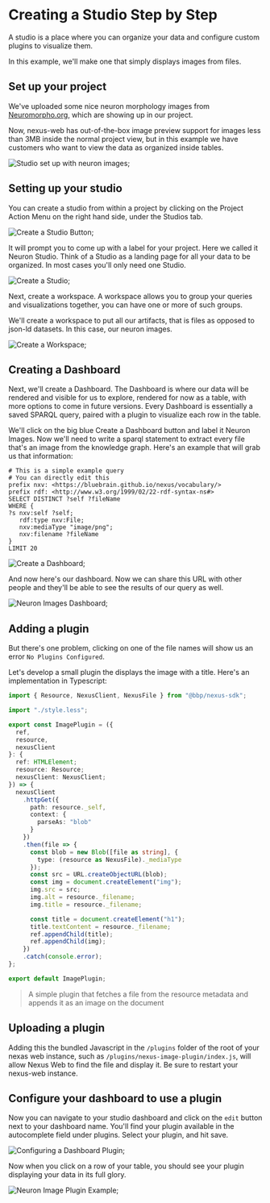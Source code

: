 # Creating a Studio Step by Step

A studio is a place where you can organize your data and configure custom plugins to visualize them.

In this example, we'll make one that simply displays images from files.

## Set up your project

We've uploaded some nice neuron morphology images from [Neuromorpho.org](neuromorpho.org), which are showing up in our project.

Now, nexus-web has out-of-the-box image preview support for images less than 3MB inside the normal project view, but in this example we have customers who want to view the data as organized inside tables.

![Studio set up with neuron images](../assets/studio-guide-neurons-project.png);

## Setting up your studio

You can create a studio from within a project by clicking on the Project Action Menu on the right hand side, under the Studios tab.

![Create a Studio Button](../assets/studio-guide-create-studio-button.png);

It will prompt you to come up with a label for your project. Here we called it Neuron Studio. Think of a Studio as a landing page for all your data to be organized. In most cases you'll only need one Studio.

![Create a Studio](../assets/studio-guide-create-neuron-studio.png);

Next, create a workspace. A workspace allows you to group your queries and visualizations together, you can have one or more of such groups.

We'll create a workspace to put all our artifacts, that is files as opposed to json-ld datasets. In this case, our neuron images.

![Create a Workspace](../assets/studio-guide-create-neuron-artifacts-workspace.png);

## Creating a Dashboard

Next, we'll create a Dashboard. The Dashboard is where our data will be rendered and visible for us to explore, rendered for now as a table, with more options to come in future versions. Every Dashboard is essentially a saved SPARQL query, paired with a plugin to visualize each row in the table.

We'll click on the big blue Create a Dashboard button and label it Neuron Images. Now we'll need to write a sparql statement to extract every file that's an image from the knowledge graph. Here's an example that will grab us that information:

```sparql
# This is a simple example query
# You can directly edit this
prefix nxv: <https://bluebrain.github.io/nexus/vocabulary/>
prefix rdf: <http://www.w3.org/1999/02/22-rdf-syntax-ns#>
SELECT DISTINCT ?self ?fileName
WHERE {
?s nxv:self ?self;
   rdf:type nxv:File;
   nxv:mediaType "image/png";
   nxv:filename ?fileName
}
LIMIT 20
```

![Create a Dashboard](../assets/studio-guide-create-neuron-images-dashboard-with-query.png);

And now here's our dashboard. Now we can share this URL with other people and they'll be able to see the results of our query as well.

![Neuron Images Dashboard](../assets/studio-guide-neurons-dashboard.png);

## Adding a plugin

But there's one problem, clicking on one of the file names will show us an error `No Plugins Configured`.

Let's develop a small plugin the displays the image with a title. Here's an implementation in Typescript:

```typescript
import { Resource, NexusClient, NexusFile } from "@bbp/nexus-sdk";

import "./style.less";

export const ImagePlugin = ({
  ref,
  resource,
  nexusClient
}: {
  ref: HTMLElement;
  resource: Resource;
  nexusClient: NexusClient;
}) => {
  nexusClient
    .httpGet({
      path: resource._self,
      context: {
        parseAs: "blob"
      }
    })
    .then(file => {
      const blob = new Blob([file as string], {
        type: (resource as NexusFile)._mediaType
      });
      const src = URL.createObjectURL(blob);
      const img = document.createElement("img");
      img.src = src;
      img.alt = resource._filename;
      img.title = resource._filename;

      const title = document.createElement("h1");
      title.textContent = resource._filename;
      ref.appendChild(title);
      ref.appendChild(img);
    })
    .catch(console.error);
};

export default ImagePlugin;
```

> A simple plugin that fetches a file from the resource metadata and appends it as an image on the document

## Uploading a plugin

Adding this the bundled Javascript in the `/plugins` folder of the root of your nexas web instance, such as `/plugins/nexus-image-plugin/index.js`, will allow Nexus Web to find the file and display it. Be sure to restart your nexus-web instance.

## Configure your dashboard to use a plugin

Now you can navigate to your studio dashboard and click on the `edit` button next to your dashboard name. You'll find your plugin available in the autocomplete field under plugins. Select your plugin, and hit save.

![Configuring a Dashboard Plugin](../assets/studio-guide-configure-plugins.png);

Now when you click on a row of your table, you should see your plugin displaying your data in its full glory.

![Neuron Image Plugin Example](../assets/studio-guide-show-plugin.png);
